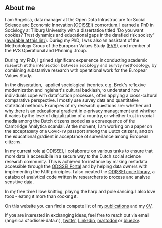 ## About me
I am Angelica, data manager at the Open Data Infrastructure for Social Science and Economic Innovation ([ODISSEI](https://odissei-data.nl/en/)) consortium. I earned a PhD in Sociology at Tilburg University with a dissertation titled "Do you want cookies? Trust dynamics and educational gaps in the datafied risk society" ([available at this link](https://doi.org/10.26116/et28-vc69)). During my PhD, I was also an assistant of the Methodology Group of the European Values Study ([EVS](https://europeanvaluesstudy.eu/)), and member of the EVS Operational and Planning Group. 

During my PhD, I gained significant experience in conducting academic research at the intersection between sociology and survey methodology, by combining substantive research with operational work for the European Values Study. 

In the dissertation, I applied sociological theories, e.g. Beck's reflexive modernization and Inglehart's cultural backlash, to understand how individuals cope with datafication processes, often applying a cross-cultural comparative perspective. I mostly use survey data and quantitative statistical methods. Examples of my research questions are: whether and why there is an educational gradient in e-privacy management and whether it varies by the level of digitalization of a country, or whether trust in social media among the Dutch citizens eroded as a consequence of the Cambridge Analytica scandal. At the moment, I am working on a paper on the acceptability of a Covid-19 passport among the Dutch citizens, and on the educational gradient in acceptance of surveillance among European citizens.

In my current role at ODISSEI, I collaborate on various tasks to ensure that more data is accessibile in a secure way to the Dutch social science research community. This is achieved for instance by making metadata accessible through the [ODISSEI Portal](https://portal.odissei.nl/) and by helping data owners with implementing the FAIR principles. I also created the [ODISSEI code library](https://odissei-data.github.io/ODISSEI-code-library/), a catalog of analytical code written by researchers to process and analyse sensitive data. 

In my free time I love knitting, playing the harp and pole dancing. I also love food - eating it more than cooking it.

On this website you can find a compete list of my [publications](/publications/) and my [CV](/cv/).

If you are interested in exchanging ideas, feel free to reach out via email (angelica _at_ odissei-data.nl), [twitter](https://twitter.com/AngelicaMaineri), [Linkedin](https://www.linkedin.com/in/angelica-maineri-72b44a131/), [mastodon](https://akademienl.social/@AngelicaMaineri) or [bluesky](https://bsky.app/profile/angelicamaineri.bsky.social).

